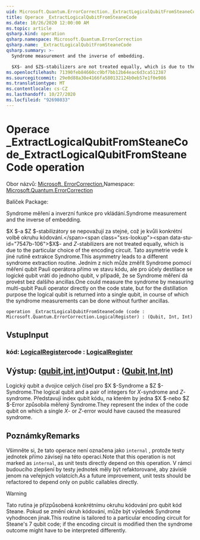 ```yaml
---
uid: Microsoft.Quantum.ErrorCorrection._ExtractLogicalQubitFromSteaneCode
title: Operace _ExtractLogicalQubitFromSteaneCode
ms.date: 10/26/2020 12:00:00 AM
ms.topic: article
qsharp.kind: operation
qsharp.namespace: Microsoft.Quantum.ErrorCorrection
qsharp.name: _ExtractLogicalQubitFromSteaneCode
qsharp.summary: >-
  Syndrome measurement and the inverse of embedding.

  $X$- and $Z$-stabilizers are not treated equally, which is due to the particular choice of the encoding circuit. This asymmetry leads to a different syndrome extraction routine. One could measure the syndrome by measuring multi-qubit Pauli operator directly on the code state, but for the distillation purpose the logical qubit is returned into a single qubit, in course of which the syndrome measurements can be done without further ancillas.
ms.openlocfilehash: 71390feb84660cc9bf7bb12b64eac6d3ca512387
ms.sourcegitcommit: 29e0d88a30e4166fa580132124b0eb57e1f0e986
ms.translationtype: MT
ms.contentlocale: cs-CZ
ms.lasthandoff: 10/27/2020
ms.locfileid: "92698033"
---
```

# <a name="_extractlogicalqubitfromsteanecode-operation"></a><span data-ttu-id="7547b-102">Operace _ExtractLogicalQubitFromSteaneCode</span><span class="sxs-lookup"><span data-stu-id="7547b-102">_ExtractLogicalQubitFromSteaneCode operation</span></span>

<span data-ttu-id="7547b-103">Obor názvů: [Microsoft. ErrorCorrection.](xref:Microsoft.Quantum.ErrorCorrection)</span><span class="sxs-lookup"><span data-stu-id="7547b-103">Namespace: [Microsoft.Quantum.ErrorCorrection](xref:Microsoft.Quantum.ErrorCorrection)</span></span>

<span data-ttu-id="7547b-104">Balíček [](https://nuget.org/packages/)</span><span class="sxs-lookup"><span data-stu-id="7547b-104">Package: [](https://nuget.org/packages/)</span></span>


<span data-ttu-id="7547b-105">Syndrome měření a inverzní funkce pro vkládání.</span><span class="sxs-lookup"><span data-stu-id="7547b-105">Syndrome measurement and the inverse of embedding.</span></span>

<span data-ttu-id="7547b-106">$X $-a $Z $-stabilizátory se nepovažují za stejné, což je kvůli konkrétní volbě okruhu kódování.</span><span class="sxs-lookup"><span data-stu-id="7547b-106">$X$- and $Z$-stabilizers are not treated equally, which is due to the particular choice of the encoding circuit.</span></span>
<span data-ttu-id="7547b-107">Tato asymetrie vede k jiné rutině extrakce Syndrome.</span><span class="sxs-lookup"><span data-stu-id="7547b-107">This asymmetry leads to a different syndrome extraction routine.</span></span>
<span data-ttu-id="7547b-108">Jedním z nich může změřit Syndrome pomocí měření qubit Pauli operátora přímo ve stavu kódu, ale pro účely destilace se logické qubit vrátí do jednoho qubit, v případě, že se Syndrome měření dá provést bez dalšího ancillas.</span><span class="sxs-lookup"><span data-stu-id="7547b-108">One could measure the syndrome by measuring multi-qubit Pauli operator directly on the code state, but for the distillation purpose the logical qubit is returned into a single qubit, in course of which the syndrome measurements can be done without further ancillas.</span></span>

```qsharp
operation _ExtractLogicalQubitFromSteaneCode (code : Microsoft.Quantum.ErrorCorrection.LogicalRegister) : (Qubit, Int, Int)
```


## <a name="input"></a><span data-ttu-id="7547b-109">Vstup</span><span class="sxs-lookup"><span data-stu-id="7547b-109">Input</span></span>

### <a name="code--logicalregister"></a><span data-ttu-id="7547b-110">kód: [LogicalRegister](xref:Microsoft.Quantum.ErrorCorrection.LogicalRegister)</span><span class="sxs-lookup"><span data-stu-id="7547b-110">code : [LogicalRegister](xref:Microsoft.Quantum.ErrorCorrection.LogicalRegister)</span></span>





## <a name="output--qubitintint"></a><span data-ttu-id="7547b-111">Výstup: ([qubit](xref:microsoft.quantum.lang-ref.qubit),[int](xref:microsoft.quantum.lang-ref.int),[int](xref:microsoft.quantum.lang-ref.int))</span><span class="sxs-lookup"><span data-stu-id="7547b-111">Output : ([Qubit](xref:microsoft.quantum.lang-ref.qubit),[Int](xref:microsoft.quantum.lang-ref.int),[Int](xref:microsoft.quantum.lang-ref.int))</span></span>

<span data-ttu-id="7547b-112">Logický qubit a dvojice celých čísel pro $X $-Syndrome a $Z $-Syndrome.</span><span class="sxs-lookup"><span data-stu-id="7547b-112">The logical qubit and a pair of integers for $X$-syndrome and $Z$-syndrome.</span></span>
<span data-ttu-id="7547b-113">Představují index qubit kódu, na kterém by jedna $X $-nebo $Z $-Error způsobila měřený Syndrome.</span><span class="sxs-lookup"><span data-stu-id="7547b-113">They represent the index of the code qubit on which a single $X$- or $Z$-error would have caused the measured syndrome.</span></span>

## <a name="remarks"></a><span data-ttu-id="7547b-114">Poznámky</span><span class="sxs-lookup"><span data-stu-id="7547b-114">Remarks</span></span>

<span data-ttu-id="7547b-115">Všimněte si, že tato operace není označena jako `internal` , protože testy jednotek přímo závisejí na této operaci.</span><span class="sxs-lookup"><span data-stu-id="7547b-115">Note that this operation is not marked as `internal`, as unit tests directly depend on this operation.</span></span> <span data-ttu-id="7547b-116">V rámci budoucího zlepšení by testy jednotek měly být refaktorované, aby závislé jenom na veřejných volatcích.</span><span class="sxs-lookup"><span data-stu-id="7547b-116">As a future improvement, unit tests should be refactored to depend only on public callables directly.</span></span>

> [!WARNING]
> <span data-ttu-id="7547b-117">Tato rutina je přizpůsobená konkrétnímu okruhu kódování pro qubit kód Steane. Pokud se změní okruh kódování, může být výsledek Syndrome vyhodnocen jinak.</span><span class="sxs-lookup"><span data-stu-id="7547b-117">This routine is tailored to a particular encoding circuit for Steane's 7 qubit code; if the encoding circuit is modified then the syndrome outcome might have to be interpreted differently.</span></span>
